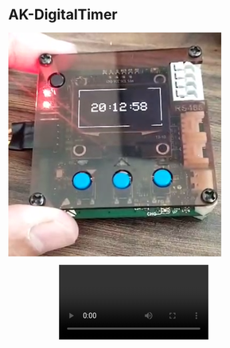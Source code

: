 # AK-DigitalTimer
![alt text](assets/thumbnail.png)

<div align="center">
    <video src="https://github.com/user-attachments/assets/demo_digitaltimer.mp4" alt="digital watch" />
</div>